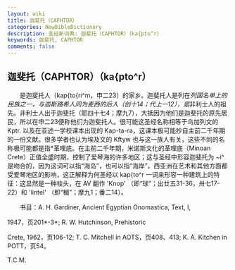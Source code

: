 ```yaml
---
layout: wiki
title: 迦斐托（CAPHTOR）
categories: NewBibleDictionary
description: 圣经新词典: 迦斐托（CAPHTOR）（ka{pto^r）
keywords: 迦斐托, CAPHTOR
comments: false
---
```


## 迦斐托（CAPHTOR）（ka{pto^r）

　　是迦斐托人（kap{to{ri^m，申二23）的家乡。迦斐托人是列在*列国名单上的民族之一，与迦斯路希人同为麦西的后人（创十14；代上一12），是*非利士人的祖先。非利士人出于迦斐托（耶四十七4；摩九7），大抵因为他们是迦斐托的原先居民，所以在申二23便称他们为迦斐托人。很可能这圣经名称相等于乌加列文的 Kptr. 以及在亚述一学校课本出现的 Kap-ta-ra，这课本极可能抄自主前二千年期的一份文献。很多学者也认为埃及文的 Kftyw 也与这一族人有关，这些不同的名称极可能都是指*革哩底。在主前二千年期，米诺斯文化的革哩底（Minoan Crete）正值全盛时期，控制了爱琴海的许多地区；这与圣经中形容迦斐托为 ~i^ 是吻合的，因为这词可以指“海岛”，也可以指“海岸”。西亚洲在艺术和其他方面都受爱琴地区的影响，这正解释为何圣经以 kap{to^r 一词来形容一种建筑上的特征：这显然是一种柱头，在 AV 翻作 'Knop' （即“球”；出廿五31-36，卅七17-22）和 'lintel' （即“楣”；摩九1；番二14）。

　　书目：A. H. Gardiner, Ancient Egyptian Onomastica, Text, I,

1947，页201*-3*; R. W. Hutchinson, Prehistoric

Crete, 1962，页106-12; T. C. Mitchell in AOTS，页408、413; K. A. Kitchen in POTT，页54。

T.C.M.






